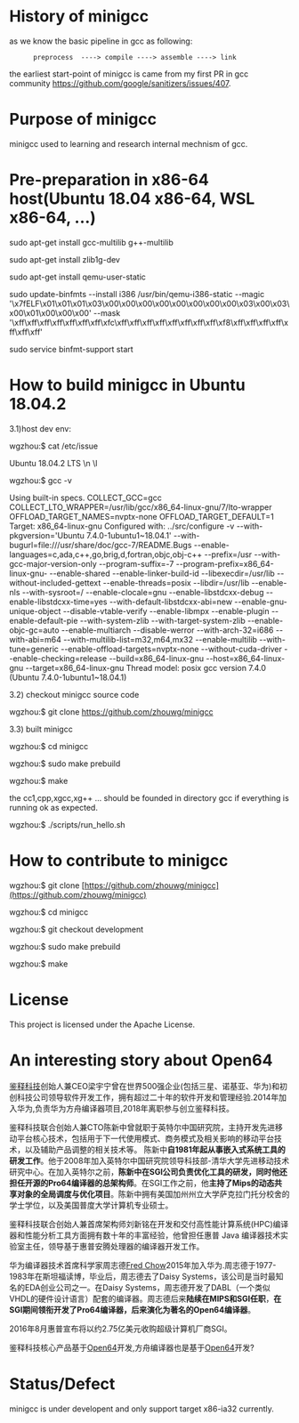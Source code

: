 # History of minigcc

   as we know the basic pipeline in gcc as following:
          
          preprocess  ----> compile ----> assemble ----> link

   the earliest start-point of minigcc is came from my first PR in gcc community https://github.com/google/sanitizers/issues/407.
   
  
# Purpose of minigcc

   minigcc used to learning and research internal mechnism of gcc.

# Pre-preparation  in x86-64 host(Ubuntu 18.04 x86-64, WSL x86-64, ...)
sudo apt-get install gcc-multilib g++-multilib 

sudo apt-get install zlib1g-dev

sudo apt-get install qemu-user-static

sudo update-binfmts --install i386 /usr/bin/qemu-i386-static --magic '\x7fELF\x01\x01\x01\x03\x00\x00\x00\x00\x00\x00\x00\x00\x03\x00\x03\x00\x01\x00\x00\x00' --mask '\xff\xff\xff\xff\xff\xff\xff\xfc\xff\xff\xff\xff\xff\xff\xff\xff\xf8\xff\xff\xff\xff\xff\xff\xff'

sudo service binfmt-support start

# How to build minigcc in Ubuntu 18.04.2

3.1)host dev env:

wgzhou:$ cat /etc/issue

Ubuntu 18.04.2 LTS \n \l

wgzhou:$ gcc -v

Using built-in specs.
COLLECT_GCC=gcc
COLLECT_LTO_WRAPPER=/usr/lib/gcc/x86_64-linux-gnu/7/lto-wrapper
OFFLOAD_TARGET_NAMES=nvptx-none
OFFLOAD_TARGET_DEFAULT=1
Target: x86_64-linux-gnu
Configured with: ../src/configure -v --with-pkgversion='Ubuntu 7.4.0-1ubuntu1~18.04.1' --with-bugurl=file:///usr/share/doc/gcc-7/README.Bugs --enable-languages=c,ada,c++,go,brig,d,fortran,objc,obj-c++ --prefix=/usr --with-gcc-major-version-only --program-suffix=-7 --program-prefix=x86_64-linux-gnu- --enable-shared --enable-linker-build-id --libexecdir=/usr/lib --without-included-gettext --enable-threads=posix --libdir=/usr/lib --enable-nls --with-sysroot=/ --enable-clocale=gnu --enable-libstdcxx-debug --enable-libstdcxx-time=yes --with-default-libstdcxx-abi=new --enable-gnu-unique-object --disable-vtable-verify --enable-libmpx --enable-plugin --enable-default-pie --with-system-zlib --with-target-system-zlib --enable-objc-gc=auto --enable-multiarch --disable-werror --with-arch-32=i686 --with-abi=m64 --with-multilib-list=m32,m64,mx32 --enable-multilib --with-tune=generic --enable-offload-targets=nvptx-none --without-cuda-driver --enable-checking=release --build=x86_64-linux-gnu --host=x86_64-linux-gnu --target=x86_64-linux-gnu
Thread model: posix
gcc version 7.4.0 (Ubuntu 7.4.0-1ubuntu1~18.04.1)


3.2) checkout minigcc source code

wgzhou:$ git clone https://github.com/zhouwg/minigcc

3.3) built minigcc

wgzhou:$ cd minigcc


wgzhou:$ sudo make prebuild


wgzhou:$ make 


the cc1,cpp,xgcc,xg++ ... should be founded in directory gcc if everything is running ok as expected.

wgzhou:$ ./scripts/run_hello.sh 


# How to contribute to minigcc
wgzhou:$ git clone [https://github.com/zhouwg/minigcc](https://github.com/zhouwg/minigcc)

wgzhou:$ cd minigcc

wgzhou:$ git checkout development

wgzhou:$ sudo make prebuild

wgzhou:$ make 


# License
This project is licensed under the Apache License.

# An interesting story about Open64

[鉴释科技]( http://www.xcalibyte.cn/ )创始人兼CEO梁宇宁曾在世界500强企业(包括三星、诺基亚、华为)和初创科技公司领导软件开发工作，拥有超过二十年的软件开发和管理经验.2014年加入华为,负责华为方舟编译器项目,2018年离职参与创立鉴释科技。

鉴释科技联合创始人兼CTO陈新中曾就职于英特尔中国研究院，主持开发先进移动平台核心技术，包括用于下一代使用模式、商务模式及相关影响的移动平台技术，以及辅助产品调整的相关技术等。 陈新中**自1981年起从事嵌入式系统工具的研发工作**。他于2008年加入英特尔中国研究院领导科技部-清华大学先进移动技术研究中心。在加入英特尔之前，**陈新中在SGI公司负责优化工具的研发，同时他还担任开源的Pro64编译器的总架构师**。在SGI工作之前，他**主持了Mips的动态共享对象的全局调度与优化项目**。陈新中拥有美国加州州立大学萨克拉门托分校舍的学士学位，以及美国普度大学计算机专业硕士。

鉴释科技联合创始人兼首席架构师刘新铭在开发和交付高性能计算系统(HPC)编译器和性能分析工具方面拥有数十年的丰富经验，他曾担任惠普 Java 编译器技术实验室主任，领导基于惠普安腾处理器的编译器开发工作。

华为编译器技术首席科学家周志德[Fred Chow](https://www.linkedin.com/in/fredchow/)2015年加入华为.周志德于1977-1983年在斯坦福读博，毕业后，周志德去了Daisy Systems，该公司是当时最知名的EDA创业公司之一。在Daisy Systems，周志德开发了DABL（一个类似VHDL的硬件设计语言）配套的编译器。周志德后来**陆续在MIPS和SGI任职**，**在SGI期间领衔开发了Pro64编译器，后来演化为著名的Open64编译器**。

2016年8月惠普宣布将以约2.75亿美元收购超级计算机厂商SGI。 

鉴释科技核心产品基于[Open64](http://www.spi-inc.org/projects/open64/)开发,方舟编译器也是基于[Open64](http://www.spi-inc.org/projects/open64/)开发?



# Status/Defect

   minigcc is under developent and only support target x86-ia32 currently. 
